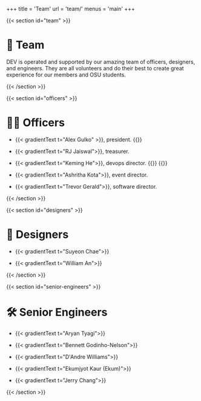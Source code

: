 +++
title = 'Team'
url = 'team/'
menus = 'main'
+++

{{< section id="team" >}}

# 👥 Team

DEV is operated and supported by our amazing team of officers, designers, and engineers. They are all volunteers and do their best to create great experience for our members and OSU students.

{{< /section >}}

{{< section id="officers" >}}
# 🧑‍💼 Officers

- {{< gradientText t="Alex Gulko" >}}, president. {{<iconLink href="https://github.com/GulkoA" src="github" title="">}}

- {{< gradientText t="RJ Jaiswal">}}, treasurer.

- {{< gradientText t="Keming He">}}, devops director. {{<iconLink href="https://github.com/KemingHe" src="github" title="Keming's GitHub">}} {{<iconLink href="https://www.linkedin.com/in/keminghe/" src="linkedin" title="Keming's LinkedIn">}}

- {{< gradientText t="Ashritha Kota">}}, event director.

- {{< gradientText t="Trevor Gerald">}}, software director.


{{< /section >}}

{{< section id="designers" >}}

# 🎨 Designers

- {{< gradientText t="Suyeon Chae">}}

- {{< gradientText t="William An">}}

{{< /section >}}

{{< section id="senior-engineers" >}}

# 🛠️ Senior Engineers

- {{< gradientText t="Aryan Tyagi">}}

- {{< gradientText t="Bennett Godinho-Nelson">}}

- {{< gradientText t="D'Andre Williams">}}

- {{< gradientText t="Ekumjyot Kaur (Ekum)">}}

- {{< gradientText t="Jerry Chang">}}

{{< /section >}}

<!-- {{< section id="junior-engineers" >}} -->

<!-- # 🛠️ Junior Engineers

- {{< gradientText t="Alex Eichner">}}

- {{< gradientText t="Bo Ding">}}

- {{< gradientText t="Connor Radkov">}}


- {{< gradientText t="Max Miller">}}

- {{< gradientText t="Yakob Getu">}}

- {{< gradientText t="Ziqi Ou">}} -->

<!-- {{< /section >}} -->
